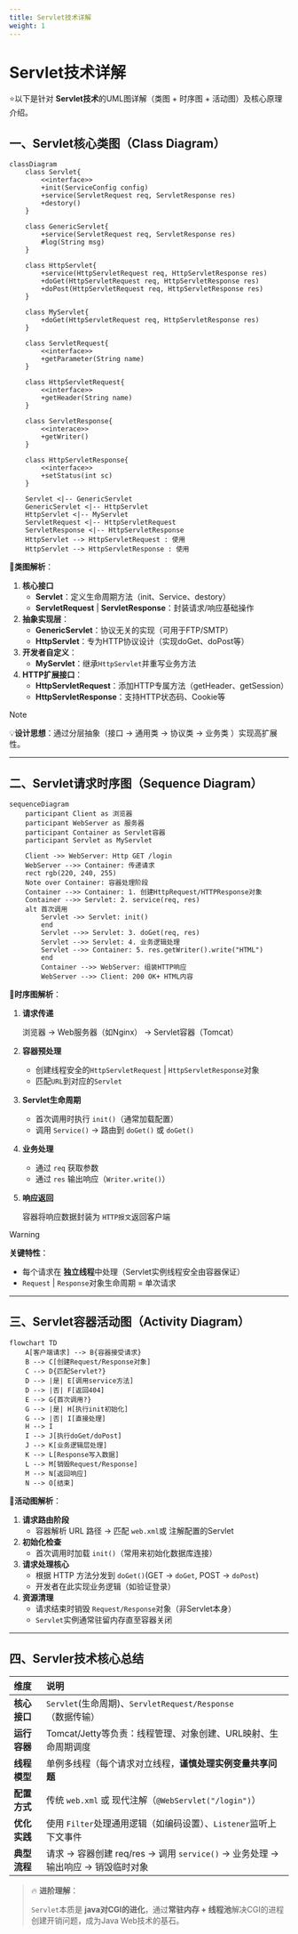 ```yaml
---
title: Servlet技术详解
weight: 1
---
```


# Servlet技术详解

⭐以下是针对 **Servlet技术**的UML图详解（类图 + 时序图 + 活动图）及核心原理介绍。

## 一、Servlet核心类图（Class Diagram）

```mermaid
classDiagram
	class Servlet{
		<<interface>>
		+init(ServiceConfig config)
		+service(ServletRequest req, ServletResponse res)
		+destory()
	}
	
	class GenericServlet{
		+service(ServletRequest req, ServletResponse res)
		#log(String msg)
	}
	
	class HttpServlet{
		+service(HttpServletRequest req, HttpServletResponse res)
		+doGet(HttpServletRequest req, HttpServletResponse res)
		+doPost(HttpServletRequest req, HttpServletResponse res)
	}
	
	class MyServlet{
		+doGet(HttpServletRequest req, HttpServletResponse res)
	}
	
	class ServletRequest{
		<<interface>>
		+getParameter(String name)
	}
	
	class HttpServletRequest{
		<<interface>>
		+getHeader(String name)
	}
	
	class ServletResponse{
		<<interace>>
		+getWriter()
	}
	
	class HttpServletResponse{
		<<interface>>
		+setStatus(int sc)
	}
	
	Servlet <|-- GenericServlet 
	GenericServlet <|-- HttpServlet
	HttpServlet <|-- MyServlet
	ServletRequest <|-- HttpServletRequest
	ServletResponse <|-- HttpServletResponse
	HttpServlet --> HttpServletRequest : 使用
	HttpServlet --> HttpServletResponse : 使用
```

:pushpin:**类图解析**：

1. **核心接口**
   - **Servlet**：定义生命周期方法（init、Service、destory）
   - **ServletRequest** | **ServletResponse**：封装请求/响应基础操作
2. **抽象实现层**：
   - **GenericServlet**：协议无关的实现（可用于FTP/SMTP）
   - **HttpServlet**：专为HTTP协议设计（实现doGet、doPost等）
3. **开发者自定义**：
   - **MyServlet**：继承`HttpServlet`并重写业务方法		
4. **HTTP扩展接口**：
   - **HttpServletRequest**：添加HTTP专属方法（getHeader、getSession）
   - **HttpServletResponse**：支持HTTP状态码、Cookie等

> [!NOTE]
>
> :bulb:**设计思想**：通过分层抽象（接口 -> 通用类 -> 协议类 -> 业务类 ）实现高扩展性。



---

## 二、Servlet请求时序图（Sequence Diagram）

```mermaid
sequenceDiagram
	participant Client as 浏览器
	participant WebServer as 服务器
	participant Container as Servlet容器
	participant Servlet as MyServlet
	
	Client ->> WebServer: Http GET /login
	WebServer -->> Container: 传递请求
	rect rgb(220, 240, 255)
	Note over Container: 容器处理阶段
	Container -->> Container: 1. 创建HttpRequest/HTTPResponse对象
	Container -->> Servlet: 2. service(req, res)
	alt 首次调用
		Servlet ->> Servlet: init()
		end
		Servlet -->> Servlet: 3. doGet(req, res)
		Servlet -->> Servlet: 4. 业务逻辑处理
		Servlet -->> Container: 5. res.getWriter().write("HTML")
		end
		Container -->> WebServer: 组装HTTP响应
		WebServer -->> Client: 200 OK+ HTML内容
```

:pushpin:**时序图解析**：

1. **请求传递**

   浏览器 -> Web服务器（如Nginx） -> Servlet容器（Tomcat）

2. **容器预处理**

   - 创建线程安全的`HttpServletRequest` | `HttpServletResponse`对象
   - 匹配`URL`到对应的`Servlet`

3. **Servlet生命周期**

   - 首次调用时执行 `init()`（通常加载配置）
   - 调用 `Service()` -> 路由到 `doGet()` 或 `doGet()`

4. **业务处理**

   - 通过 `req` 获取参数
   - 通过 `res` 输出响应（`Writer.write()`）

5. **响应返回**

   容器将响应数据封装为 `HTTP报文`返回客户端

> [!WARNING] 
>
> **关键特性**：
>
> - 每个请求在 **独立线程**中处理（Servlet实例线程安全由容器保证）
> - `Request` | `Response`对象生命周期 = 单次请求



---

## 三、Servlet容器活动图（Activity Diagram）

```mermaid
flowchart TD
	A[客户端请求] --> B{容器接受请求}
	B --> C[创建Request/Response对象]
	C --> D{匹配Servlet?}
	D --> |是| E[调用service方法]
	D --> |否| F[返回404]
	E --> G{首次调用?}
	G --> |是| H[执行init初始化]
	G --> |否| I[直接处理]
	H --> I
	I --> J[执行doGet/doPost]
	J --> K[业务逻辑层处理]
	K --> L[Response写入数据]
	L --> M[销毁Request/Response]
	M --> N[返回响应]
	N --> O[结束]
```

:pushpin:**活动图解析**：

1. **请求路由阶段**
   - 容器解析 URL 路径 -> 匹配 `web.xml`或 注解配置的Servlet
2. **初始化检查**
   - 首次调用时加载 `init()`（常用来初始化数据库连接）
3. **请求处理核心**
   - 根据 HTTP 方法分发到 `doGet()`(GET -> `doGet`, POST -> `doPost`)
   - 开发者在此实现业务逻辑（如验证登录）
4. **资源清理**
   - 请求结束时销毁 `Request/Response`对象（非Servlet本身）
   - `Servlet`实例通常驻留内存直至容器关闭

---

## 四、Servler技术核心总结

| 维度         | 说明                                                         |
| :----------- | :----------------------------------------------------------- |
| **核心接口** | `Servlet`(生命周期)、`ServletRequest/Response`（数据传输）   |
| **运行容器** | Tomcat/Jetty等负责：线程管理、对象创建、URL映射、生命周期调度 |
| **线程模型** | 单例多线程（每个请求对立线程，**谨慎处理实例变量共享问题**   |
| **配置方式** | 传统 `web.xml` 或 现代注解（`@WebServlet("/login")`）        |
| **优化实践** | 使用 `Filter`处理通用逻辑（如编码设置）、`Listener`监听上下文事件 |
| **典型流程** | 请求 -> 容器创建 req/res -> 调用 `service()` -> 业务处理 -> 输出响应 -> 销毁临时对象 |

>:fire: **进阶理解**：
>
>`Servlet`本质是 **java对CGI的进化**，通过**常驻内存 + 线程池**解决CGI的进程创建开销问题，成为Java Web技术的基石。